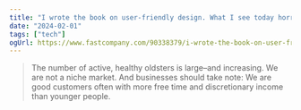 ```yaml
---
title: "I wrote the book on user-friendly design. What I see today horrifies me"
date: "2024-02-01"
tags: ["tech"]
ogUrl: https://www.fastcompany.com/90338379/i-wrote-the-book-on-user-friendly-design-what-i-see-today-horrifies-me
---
```


> The number of active, healthy oldsters is large–and increasing. We are not a niche market. And businesses should take note: We are good customers often with more free time and discretionary income than younger people.

